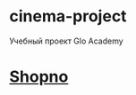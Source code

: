 # cinema-project
Учебный проект Glo Academy
# [Shopno](https://igor-minaev.github.io/cinema-project/index.html)
